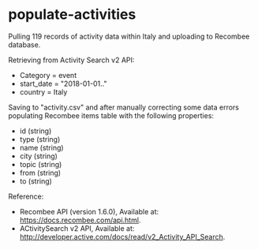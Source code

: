 # populate-activities
Pulling 119 records of activity data within Italy and uploading to Recombee database.

Retrieving from Activity Search v2 API: 
- Category = event
- start_date = "2018-01-01.."
- country = Italy

Saving to "activity.csv" and after manually correcting some data errors populating Recombee items table with the following properties:
- id (string)
- type (string)
- name (string)
- city (string)
- topic (string)
- from (string)
- to (string)

Reference:
- Recombee API (version 1.6.0), Available at: https://docs.recombee.com/api.html.
- ACtivitySearch v2 API, Available at: http://developer.active.com/docs/read/v2_Activity_API_Search.


